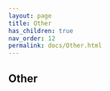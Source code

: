 ```yaml
--- 
layout: page 
title: Other 
has_children: true 
nav_order: 12 
permalink: docs/Other.html 
---
```


## Other

